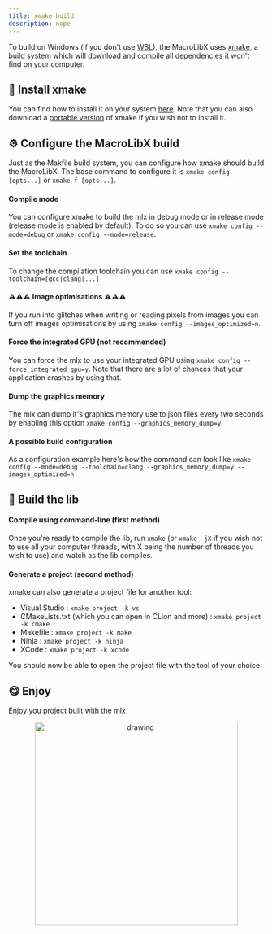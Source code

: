 ```yaml
---
title: xmake build
description: nope
---
```


To build on Windows (if you don't use [WSL](https://learn.microsoft.com/en-us/windows/wsl/install)), the MacroLibX uses [xmake](https://xmake.io), a build system which will download and compile all dependencies it won't find on your computer.

## 💾 Install xmake
You can find how to install it on your system [here](https://xmake.io/#/guide/installation). Note that you can also download a [portable version](https://github.com/xmake-io/xmake/releases) of xmake if you wish not to install it.

## ⚙️ Configure the MacroLibX build
Just as the Makfile build system, you can configure how xmake should build the MacroLibX. The base command to configure it is `xmake config [opts...]` or `xmake f [opts...]`.

#### Compile mode
You can configure xmake to build the mlx in debug mode or in release mode (release mode is enabled by default). To do so you can use `xmake config --mode=debug` or `xmake config --mode=release`.

#### Set the toolchain
To change the compilation toolchain you can use `xmake config --toolchain=[gcc|clang|...]`

#### ⚠️⚠️⚠️ Image optimisations ⚠️⚠️⚠️
If you run into glitches when writing or reading pixels from images you can turn off images optimisations by using `xmake config --images_optimized=n`.

#### Force the integrated GPU (not recommended)
You can force the mlx to use your integrated GPU using `xmake config --force_integrated_gpu=y`. Note that there are a lot of chances that your application crashes by using that.

#### Dump the graphics memory
The mlx can dump it's graphics memory use to json files every two seconds by enabling this option `xmake config --graphics_memory_dump=y`.

#### A possible build configuration
As a configuration example here's how the command can look like `xmake config --mode=debug --toolchain=clang --graphics_memory_dump=y --images_optimized=n`

## 🚧 Build the lib

#### Compile using command-line (first method)
Once you're ready to compile the lib, run `xmake` (or `xmake -jX` if you wish not to use all your computer threads, with X being the number of threads you wish to use) and watch as the lib compiles.

#### Generate a project (second method)
xmake can also generate a project file for another tool:
* Visual Studio : `xmake project -k vs`
* CMakeLists.txt (which you can open in CLion and more) : `xmake project -k cmake`
* Makefile : `xmake project -k make`
* Ninja : `xmake project -k ninja`
* XCode : `xmake project -k xcode`

You should now be able to open the project file with the tool of your choice.

## 😋 Enjoy
Enjoy you project built with the mlx
<p align="center">
    <img src="/screenshot_test_windows.png" alt="drawing" width="400"/>
</p>

